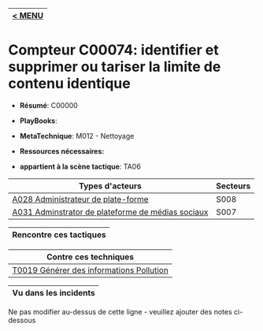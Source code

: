 |[< MENU](../README.md)|
|---|
# Compteur C00074: identifier et supprimer ou tariser la limite de contenu identique

* **Résumé**: C00000

* **PlayBooks**:

* **MetaTechnique**: M012 - Nettoyage

* **Ressources nécessaires:**

* **appartient à la scène tactique**: TA06


|Types d'acteurs |Secteurs |
|----------- |------- |
|[A028 Administrateur de plate-forme](../../generated_pages/actortypes/A028.md) |S008 |
|[A031 Adminstrator de plateforme de médias sociaux](../../generated_pages/actortypes/A031.md) |S007 |



|Rencontre ces tactiques |
|---------------------- |



|Contre ces techniques |
|------------------------- |
|[T0019 Générer des informations Pollution](../../generated_pages/techniques/T0019.md) |



|Vu dans les incidents |
|----------------- |


Ne pas modifier au-dessus de cette ligne - veuillez ajouter des notes ci-dessous